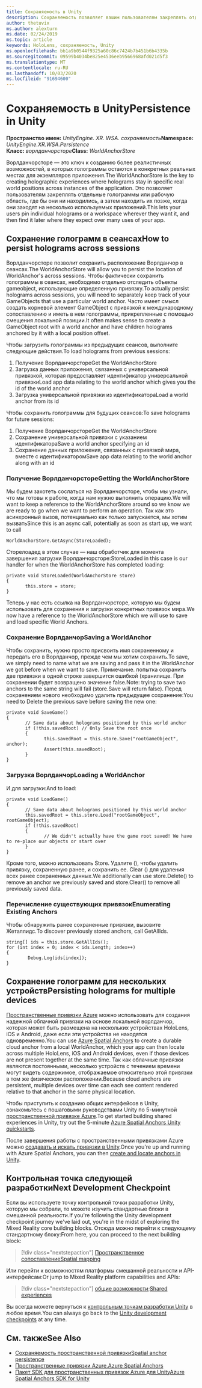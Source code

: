 ```yaml
---
title: Сохраняемость в Unity
description: Сохраняемость позволяет вашим пользователям закреплять отдельные голограммы или рабочую область, где бы они ни находились, а затем находить их позже, когда они заходят на несколько используемых приложений.
author: thetuvix
ms.author: alexturn
ms.date: 02/24/2019
ms.topic: article
keywords: HoloLens, сохраняемость, Unity
ms.openlocfilehash: bb1a9b0544f9325a60c86c7424b7b451b6b4335b
ms.sourcegitcommit: 09599b4034be825e4536eeb9566968afd021d5f3
ms.translationtype: MT
ms.contentlocale: ru-RU
ms.lasthandoff: 10/03/2020
ms.locfileid: "91694600"
---
```

# <a name="persistence-in-unity"></a><span data-ttu-id="e0b49-104">Сохраняемость в Unity</span><span class="sxs-lookup"><span data-stu-id="e0b49-104">Persistence in Unity</span></span>

<span data-ttu-id="e0b49-105">**Пространство имен:** *UnityEngine. XR. WSA. сохраняемость*</span><span class="sxs-lookup"><span data-stu-id="e0b49-105">**Namespace:** *UnityEngine.XR.WSA.Persistence*</span></span><br>
<span data-ttu-id="e0b49-106">**Класс:** *ворлданчорсторе*</span><span class="sxs-lookup"><span data-stu-id="e0b49-106">**Class:** *WorldAnchorStore*</span></span>

<span data-ttu-id="e0b49-107">Ворлданчорсторе — это ключ к созданию более реалистичных возможностей, в которых голограммы остаются в конкретных реальных местах для экземпляров приложения.</span><span class="sxs-lookup"><span data-stu-id="e0b49-107">The WorldAnchorStore is the key to creating holographic experiences where holograms stay in specific real world positions across instances of the application.</span></span> <span data-ttu-id="e0b49-108">Это позволяет пользователям закреплять отдельные голограммы или рабочую область, где бы они ни находились, а затем находить их позже, когда они заходят на несколько используемых приложений.</span><span class="sxs-lookup"><span data-stu-id="e0b49-108">This lets your users pin individual holograms or a workspace wherever they want it, and then find it later where they expect over many uses of your app.</span></span>

## <a name="how-to-persist-holograms-across-sessions"></a><span data-ttu-id="e0b49-109">Сохранение голограмм в сеансах</span><span class="sxs-lookup"><span data-stu-id="e0b49-109">How to persist holograms across sessions</span></span>

<span data-ttu-id="e0b49-110">Ворлданчорсторе позволит сохранить расположение Ворлданчор в сеансах.</span><span class="sxs-lookup"><span data-stu-id="e0b49-110">The WorldAnchorStore will allow you to persist the location of WorldAnchor's across sessions.</span></span> <span data-ttu-id="e0b49-111">Чтобы фактически сохранить голограммы в сеансах, необходимо отдельно отследить объекты gameobject, использующие определенную привязку.</span><span class="sxs-lookup"><span data-stu-id="e0b49-111">To actually persist holograms across sessions, you will need to separately keep track of your GameObjects that use a particular world anchor.</span></span> <span data-ttu-id="e0b49-112">Часто имеет смысл создать корневой элемент GameObject с привязкой к международному сопоставлению и иметь в нем голограммы, прикрепленные с помощью смещения локальной позиции.</span><span class="sxs-lookup"><span data-stu-id="e0b49-112">It often makes sense to create a GameObject root with a world anchor and have children holograms anchored by it with a local position offset.</span></span>

<span data-ttu-id="e0b49-113">Чтобы загрузить голограммы из предыдущих сеансов, выполните следующие действия.</span><span class="sxs-lookup"><span data-stu-id="e0b49-113">To load holograms from previous sessions:</span></span>
1. <span data-ttu-id="e0b49-114">Получение Ворлданчорсторе</span><span class="sxs-lookup"><span data-stu-id="e0b49-114">Get the WorldAnchorStore</span></span>
2. <span data-ttu-id="e0b49-115">Загрузка данных приложения, связанных с универсальной привязкой, которая предоставляет идентификатор универсальной привязки</span><span class="sxs-lookup"><span data-stu-id="e0b49-115">Load app data relating to the world anchor which gives you the id of the world anchor</span></span>
3. <span data-ttu-id="e0b49-116">Загрузка универсальной привязки из идентификатора</span><span class="sxs-lookup"><span data-stu-id="e0b49-116">Load a world anchor from its id</span></span>

<span data-ttu-id="e0b49-117">Чтобы сохранить голограммы для будущих сеансов:</span><span class="sxs-lookup"><span data-stu-id="e0b49-117">To save holograms for future sessions:</span></span>
1. <span data-ttu-id="e0b49-118">Получение Ворлданчорсторе</span><span class="sxs-lookup"><span data-stu-id="e0b49-118">Get the WorldAnchorStore</span></span>
2. <span data-ttu-id="e0b49-119">Сохранение универсальной привязки с указанием идентификатора</span><span class="sxs-lookup"><span data-stu-id="e0b49-119">Save a world anchor specifying an id</span></span>
3. <span data-ttu-id="e0b49-120">Сохранение данных приложения, связанных с привязкой мира, вместе с идентификатором</span><span class="sxs-lookup"><span data-stu-id="e0b49-120">Save app data relating to the world anchor along with an id</span></span>

### <a name="getting-the-worldanchorstore"></a><span data-ttu-id="e0b49-121">Получение Ворлданчорсторе</span><span class="sxs-lookup"><span data-stu-id="e0b49-121">Getting the WorldAnchorStore</span></span>

<span data-ttu-id="e0b49-122">Мы будем захотеть сослаться на Ворлданчорсторе, чтобы мы узнали, что мы готовы к работе, когда нам нужно выполнить операцию.</span><span class="sxs-lookup"><span data-stu-id="e0b49-122">We will want to keep a reference to the WorldAnchorStore around so we know we are ready to go when we want to perform an operation.</span></span> <span data-ttu-id="e0b49-123">Так как это асинхронный вызов, потенциально как только запускается, мы хотим вызвать</span><span class="sxs-lookup"><span data-stu-id="e0b49-123">Since this is an async call, potentially as soon as start up, we want to call</span></span>

```
WorldAnchorStore.GetAsync(StoreLoaded);
```

<span data-ttu-id="e0b49-124">Сторелоадед в этом случае — наш обработчик для момента завершения загрузки Ворлданчорсторе:</span><span class="sxs-lookup"><span data-stu-id="e0b49-124">StoreLoaded in this case is our handler for when the WorldAnchorStore has completed loading:</span></span>

```
private void StoreLoaded(WorldAnchorStore store)
{
       this.store = store;
}
```

<span data-ttu-id="e0b49-125">Теперь у нас есть ссылка на Ворлданчорсторе, которую мы будем использовать для сохранения и загрузки конкретных привязок мира.</span><span class="sxs-lookup"><span data-stu-id="e0b49-125">We now have a reference to the WorldAnchorStore which we will use to save and load specific World Anchors.</span></span>

### <a name="saving-a-worldanchor"></a><span data-ttu-id="e0b49-126">Сохранение Ворлданчор</span><span class="sxs-lookup"><span data-stu-id="e0b49-126">Saving a WorldAnchor</span></span>

<span data-ttu-id="e0b49-127">Чтобы сохранить, нужно просто присвоить имя сохраненному и передать его в Ворлданчор, прежде чем мы хотим сохранить.</span><span class="sxs-lookup"><span data-stu-id="e0b49-127">To save, we simply need to name what we are saving and pass it in the WorldAnchor we got before when we want to save.</span></span> <span data-ttu-id="e0b49-128">Примечание. попытка сохранить две привязки в одной строке завершится ошибкой (хранилище. При сохранении будет возвращено значение false.</span><span class="sxs-lookup"><span data-stu-id="e0b49-128">Note: trying to save two anchors to the same string will fail (store.Save will return false).</span></span> <span data-ttu-id="e0b49-129">Перед сохранением нового необходимо удалить предыдущее сохранение:</span><span class="sxs-lookup"><span data-stu-id="e0b49-129">You need to Delete the previous save before saving the new one:</span></span>

```
private void SaveGame()
{
       // Save data about holograms positioned by this world anchor
       if (!this.savedRoot) // Only Save the root once
       {
              this.savedRoot = this.store.Save("rootGameObject", anchor);
              Assert(this.savedRoot);
       }
}
```

### <a name="loading-a-worldanchor"></a><span data-ttu-id="e0b49-130">Загрузка Ворлданчор</span><span class="sxs-lookup"><span data-stu-id="e0b49-130">Loading a WorldAnchor</span></span>

<span data-ttu-id="e0b49-131">И для загрузки:</span><span class="sxs-lookup"><span data-stu-id="e0b49-131">And to load:</span></span>

```
private void LoadGame()
{
       // Save data about holograms positioned by this world anchor
       this.savedRoot = this.store.Load("rootGameObject", rootGameObject);
       if (!this.savedRoot)
       {
              // We didn't actually have the game root saved! We have to re-place our objects or start over
       }
}
```

<span data-ttu-id="e0b49-132">Кроме того, можно использовать Store. Удалите (), чтобы удалить привязку, сохраненную ранее, и сохранить ее. Clear () для удаления всех ранее сохраненных данных.</span><span class="sxs-lookup"><span data-stu-id="e0b49-132">We additionally can use store.Delete() to remove an anchor we previously saved and store.Clear() to remove all previously saved data.</span></span>

### <a name="enumerating-existing-anchors"></a><span data-ttu-id="e0b49-133">Перечисление существующих привязок</span><span class="sxs-lookup"><span data-stu-id="e0b49-133">Enumerating Existing Anchors</span></span>

<span data-ttu-id="e0b49-134">Чтобы обнаружить ранее сохраненные привязки, вызовите Жеталлидс.</span><span class="sxs-lookup"><span data-stu-id="e0b49-134">To discover previously stored anchors, call GetAllIds.</span></span>

```
string[] ids = this.store.GetAllIds();
for (int index = 0; index < ids.Length; index++)
{
        Debug.Log(ids[index]);
}
```

## <a name="persisting-holograms-for-multiple-devices"></a><span data-ttu-id="e0b49-135">Сохранение голограмм для нескольких устройств</span><span class="sxs-lookup"><span data-stu-id="e0b49-135">Persisting holograms for multiple devices</span></span>

<span data-ttu-id="e0b49-136"><a href="https://docs.microsoft.com/azure/spatial-anchors/overview" target="_blank">Пространственные привязки Azure</a> можно использовать для создания надежной облачной привязки на основе локальной ворлданчор, которая может быть размещена на нескольких устройствах HoloLens, iOS и Android, даже если эти устройства не находятся одновременно.</span><span class="sxs-lookup"><span data-stu-id="e0b49-136">You can use <a href="https://docs.microsoft.com/azure/spatial-anchors/overview" target="_blank">Azure Spatial Anchors</a> to create a durable cloud anchor from a local WorldAnchor, which your app can then locate across multiple HoloLens, iOS and Android devices, even if those devices are not present together at the same time.</span></span>  <span data-ttu-id="e0b49-137">Так как облачные привязки являются постоянными, несколько устройств с течением времени могут видеть содержимое, отображаемое относительно этой привязки в том же физическом расположении.</span><span class="sxs-lookup"><span data-stu-id="e0b49-137">Because cloud anchors are persistent, multiple devices over time can each see content rendered relative to that anchor in the same physical location.</span></span>

<span data-ttu-id="e0b49-138">Чтобы приступить к созданию общих интерфейсов в Unity, ознакомьтесь с пошаговыми руководствами Unity по 5-минутной <a href="https://docs.microsoft.com/azure/spatial-anchors/unity-overview" target="_blank">пространственной привязке Azure</a>.</span><span class="sxs-lookup"><span data-stu-id="e0b49-138">To get started building shared experiences in Unity, try out the 5-minute <a href="https://docs.microsoft.com/azure/spatial-anchors/unity-overview" target="_blank">Azure Spatial Anchors Unity quickstarts</a>.</span></span>

<span data-ttu-id="e0b49-139">После завершения работы с пространственными привязками Azure можно <a href="https://docs.microsoft.com/azure/spatial-anchors/concepts/create-locate-anchors-unity" target="_blank">создавать и искать привязки в Unity</a>.</span><span class="sxs-lookup"><span data-stu-id="e0b49-139">Once you're up and running with Azure Spatial Anchors, you can then <a href="https://docs.microsoft.com/azure/spatial-anchors/concepts/create-locate-anchors-unity" target="_blank">create and locate anchors in Unity</a>.</span></span>

## <a name="next-development-checkpoint"></a><span data-ttu-id="e0b49-140">Контрольная точка следующей разработки</span><span class="sxs-lookup"><span data-stu-id="e0b49-140">Next Development Checkpoint</span></span>

<span data-ttu-id="e0b49-141">Если вы используете точку контрольной точки разработки Unity, которую мы собрали, то можете изучить стандартные блоки в смешанной реальности.</span><span class="sxs-lookup"><span data-stu-id="e0b49-141">If you're following the Unity development checkpoint journey we've laid out, you're in the midst of exploring the Mixed Reality core building blocks.</span></span> <span data-ttu-id="e0b49-142">Отсюда можно перейти к следующему стандартному блоку:</span><span class="sxs-lookup"><span data-stu-id="e0b49-142">From here, you can proceed to the next building block:</span></span>

> [!div class="nextstepaction"]
> [<span data-ttu-id="e0b49-143">Пространственное сопоставление</span><span class="sxs-lookup"><span data-stu-id="e0b49-143">Spatial mapping</span></span>](spatial-mapping-in-unity.md)

<span data-ttu-id="e0b49-144">Или перейти к возможностям платформы смешанной реальности и API-интерфейсам:</span><span class="sxs-lookup"><span data-stu-id="e0b49-144">Or jump to Mixed Reality platform capabilities and APIs:</span></span>

> [!div class="nextstepaction"]
> <span data-ttu-id="e0b49-145">[общие возможности](shared-experiences-in-unity.md);</span><span class="sxs-lookup"><span data-stu-id="e0b49-145">[Shared experiences](shared-experiences-in-unity.md)</span></span>

<span data-ttu-id="e0b49-146">Вы всегда можете вернуться к [контрольным точкам разработки Unity](unity-development-overview.md#2-core-building-blocks) в любое время.</span><span class="sxs-lookup"><span data-stu-id="e0b49-146">You can always go back to the [Unity development checkpoints](unity-development-overview.md#2-core-building-blocks) at any time.</span></span>

## <a name="see-also"></a><span data-ttu-id="e0b49-147">См. также</span><span class="sxs-lookup"><span data-stu-id="e0b49-147">See Also</span></span>
* [<span data-ttu-id="e0b49-148">Сохраняемость пространственной привязки</span><span class="sxs-lookup"><span data-stu-id="e0b49-148">Spatial anchor persistence</span></span>](../../design/coordinate-systems.md#spatial-anchor-persistence)
* <span data-ttu-id="e0b49-149"><a href="https://docs.microsoft.com/azure/spatial-anchors" target="_blank">Пространственные привязки Azure.</a></span><span class="sxs-lookup"><span data-stu-id="e0b49-149"><a href="https://docs.microsoft.com/azure/spatial-anchors" target="_blank">Azure Spatial Anchors</a></span></span>
* <span data-ttu-id="e0b49-150"><a href="https://docs.microsoft.com/dotnet/api/Microsoft.Azure.SpatialAnchors" target="_blank">Пакет SDK для пространственных привязок Azure для Unity</a></span><span class="sxs-lookup"><span data-stu-id="e0b49-150"><a href="https://docs.microsoft.com/dotnet/api/Microsoft.Azure.SpatialAnchors" target="_blank">Azure Spatial Anchors SDK for Unity</a></span></span>
